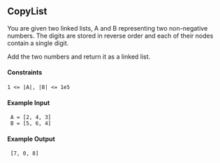 ## CopyList
You are given two linked lists, A and B representing two non-negative numbers. The digits are stored in reverse order and each of their nodes contain a single digit.

Add the two numbers and return it as a linked list. 

#### Constraints
`1 <= |A|, |B| <= 1e5`

#### Example Input
```
 A = [2, 4, 3]
 B = [5, 6, 4]
```

#### Example Output
```
 [7, 0, 8]
```
